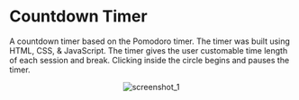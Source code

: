# Countdown Timer

A countdown timer based on the Pomodoro timer.  The timer was built using HTML, CSS, & JavaScript.  The timer gives the user customable time length of each session and break.  Clicking inside the circle begins and pauses the timer.  

<p align="center">
<img src="https://github.com/sam-kham/countdown-timer/blob/master/shot_1.png" alt="screenshot_1"/>
</p>
